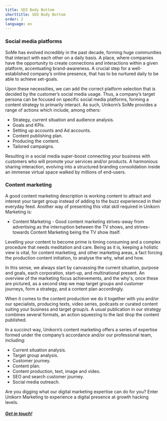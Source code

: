 ```yaml
---
title: SEO Body Bottom
shorttitle: SEO Body Bottom
order: 2
language: en
---
```

### Social media platforms

SoMe has evolved incredibly in the past decade, forming huge communities that interact with each other on a daily basis. A place, where companies have the opportunity to create connections and interactions within a given platform, accentuating brand-awareness. A crucial step for a well-established company’s online presence, that has to be nurtured daily to be able to achieve set-goals.

Upon these necessities, we can add the correct platform selection that is decided by the customer’s social media usage. Thus, a company’s target persona can be focused on specific social media platforms, forming a content strategy to primarily interact. As such, Unikorn’s SoMe provides a range of actions which include, among others:

* Strategy, current situation and audience analysis.
* Goals and KPIs.
* Setting up accounts and Ad accounts.
* Content publishing plan.
* Producing the content.
* Tailored campaigns.

Resulting in a social media super-boost connecting your business with customers who will promote your services and/or products. A harmonious sharing interaction, evolving into a structured branding consolidation inside an immense virtual space walked by millions of end-users.

### Content marketing

A good content marketing description is working content to attract and interest your target group instead of adding to the buzz experienced in their everyday feed. Another way of presenting this vital skill required in Unikorn Marketing is:

* Content Marketing - Good content marketing strives-away from advertising as the interruption between the TV shows, and strives-towards Content Marketing being the TV show itself.

Levelling your content to become prime is timing consuming and a complex procedure that needs meditation and care. Being as it is, keeping a holistic view is vital, for content marketing, and other marketing areas, a fact forcing the production content initiation, to analyse the why, what and how.

In this sense, we always start by canvassing the current situation, purpose and goals, each corporation, start-up, and multinational present. An overview of the marketing focus achievements, and the why's, once these are pictured, as a second step we map target groups and customer journeys, form a strategy, and a content plan accordingly.

When it comes to the content production we do it together with you and/or our specialists, producing texts, video series, podcasts or curated content suiting your business and target group/s. A usual publication in our strategy combines several formats, an action squeezing to the last drop the content published.

In a succinct way, Unikorn’s content marketing offers a series of expertise formed under the company’s accordance and/or our professional team, including:

* Current situation analysis.
* Target group analysis.
* Customer journey.
* Content plan.
* Content production, text, image and video.
* SEO and search customer journey.
* Social media outreach.

Are you digging what our digital marketing expertise can do for you? Enter Unikorn Marketing to experience a digital presence at growth hacking levels.

##### [Get in touch!](/contact/)
